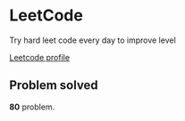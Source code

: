 # LeetCode

Try hard leet code every day to improve level

[ Leetcode profile ](https://leetcode.com/u/orgball2608/)

## Problem solved

**80** problem.
